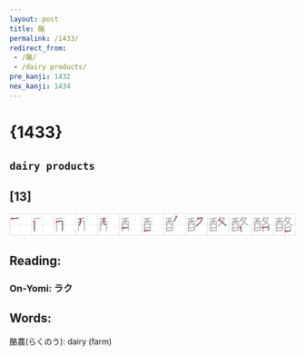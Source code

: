 ```yaml
---
layout: post
title: 酪
permalink: /1433/
redirect_from:
 - /酪/
 - /dairy products/
pre_kanji: 1432
nex_kanji: 1434
---
```


# {1433}

## `dairy products`

## [13]

<div class="stroke"><img src="../images/E985AA.png" /></div>

## Reading:

### On-Yomi: ラク

## Words:

酪農(らくのう): dairy (farm)
